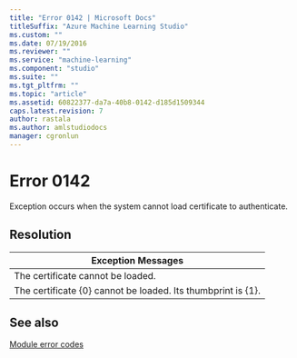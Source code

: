 ```yaml
---
title: "Error 0142 | Microsoft Docs"
titleSuffix: "Azure Machine Learning Studio"
ms.custom: ""
ms.date: 07/19/2016
ms.reviewer: ""
ms.service: "machine-learning"
ms.component: "studio"
ms.suite: ""
ms.tgt_pltfrm: ""
ms.topic: "article"
ms.assetid: 60822377-da7a-40b8-0142-d185d1509344
caps.latest.revision: 7
author: rastala
ms.author: amlstudiodocs
manager: cgronlun
---
```

# Error 0142  
 Exception occurs when the system cannot load certificate to authenticate.  
  
## Resolution  
  
|Exception Messages|  
|------------------------|  
|The certificate cannot be loaded.|  
|The certificate {0} cannot be loaded. Its thumbprint is {1}.|  
  
## See also  
 [Module error codes](../machine-learning-module-error-codes.md)